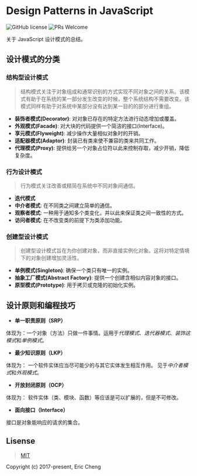 # Design Patterns in JavaScript

![GitHub license](https://img.shields.io/badge/license-MIT-blue.svg)
![PRs Welcome](https://img.shields.io/badge/PRs-welcome-brightgreen.svg)

关于 JavaScript 设计模式的总结。

## 设计模式的分类

### 结构型设计模式

> 结构模式关注于对象组成和通常识别的方式实现不同对象之间的关系。该模式有助于在系统的某一部分发生改变的时候，整个系统结构不需要改变。该模式同样有助于对系统中某部分没有达到某一目的的部分进行重组。

- **装饰者模式(Decorator)**: 对对象已存在的特定方法进行动态增加或覆盖。
- **外观模式(Facade)**: 对大块的代码提供一个简洁的接口(Interface)。
- **享元模式(Flyweight)**: 减少操作大量相似对象时的开销。
- **适配器模式(Adaptor)**: 封装已有类来使不兼容的类来共同工作。
- **代理模式(Proxy)**: 提供给另一个对象占位符以此来控制存取，减少开销，降低复杂度。

### 行为设计模式

> 行为模式关注改善或精简在系统中不同对象间通信。

- **迭代模式**
- **中介者模式**: 在不同类之间建立简单的通信。
- **观察者模式**: 一种用于通知多个类变化，并以此来保证类之间一致性的方式。
- **访问者模式**: 在不改变类的前提下为类添加功能。

### 创建型设计模式

> 创建型设计模式旨在为你创建对象，而非直接实例化对象。这将对特定情境下的对象创建增加灵活性。

- **单例模式(Singleton)**: 确保一个类只有唯一的实例。
- **抽象工厂模式(Abstract Factory)**: 提供一个创建含相似内容对象的接口。
- **原型模式(Prototype)**: 用于拷贝或克隆的初始化实例。

## 设计原则和编程技巧

- **单一职责原则（SRP）**

体现为：一个对象（方法）只做一件事情。运用于*代理模式*、*迭代器模式*、*装饰这模式*和*单例模式*。

- **最少知识原则（LKP）**

体现为： 一个软件实体应当尽可能少的与其它实体发生相互作用。 见于*中介者模式*和*外观模式*。

- **开放封闭原则（OCP）**

体现为： 软件实体（类、模块、函数）等应该是可以扩展的，但是不可修改。

- **面向接口（Interface）**

接口是对象能响应的请求的集合。

## Lisense

> [MIT](https://opensource.org/licenses/MIT)

Copyright (c) 2017-present, Eric Cheng